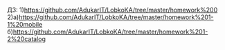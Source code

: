 ДЗ:
1)https://github.com/AdukarIT/LobkoKA/tree/master/homework%200
2)а)https://github.com/AdukarIT/LobkoKA/tree/master/homework%201-1%20mobile
  б)https://github.com/AdukarIT/LobkoKA/tree/master/homework%201-2%20catalog
  

